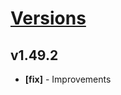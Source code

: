 # [Versions](https://github.com/Tracktor/design-system/releases)

## v1.49.2
- **[fix]** - Improvements
